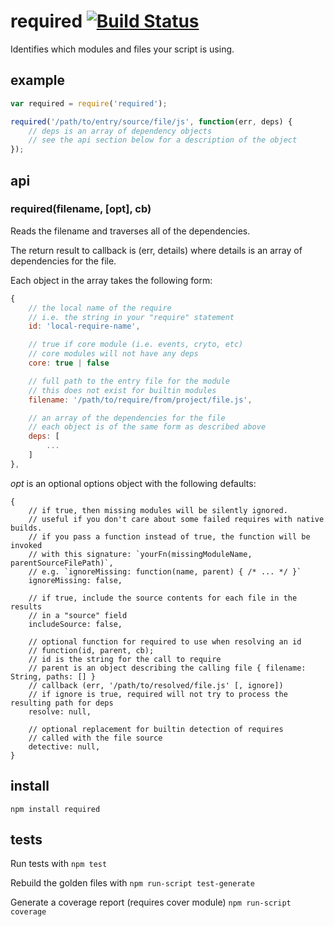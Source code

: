 # required [![Build Status](https://secure.travis-ci.org/defunctzombie/node-required.png)](http://travis-ci.org/defunctzombie/node-required)

Identifies which modules and files your script is using.

## example

```javascript
var required = require('required');

required('/path/to/entry/source/file/js', function(err, deps) {
    // deps is an array of dependency objects
    // see the api section below for a description of the object
});
```

## api

### required(filename, [opt], cb)

Reads the filename and traverses all of the dependencies.

The return result to callback is (err, details) where details is an array of dependencies for the file.

Each object in the array takes the following form:

```javascript
{
    // the local name of the require
    // i.e. the string in your "require" statement
    id: 'local-require-name',

    // true if core module (i.e. events, cryto, etc)
    // core modules will not have any deps
    core: true | false

    // full path to the entry file for the module
    // this does not exist for builtin modules
    filename: '/path/to/require/from/project/file.js',

    // an array of the dependencies for the file
    // each object is of the same form as described above
    deps: [
        ...
    ]
},
```

*opt* is an optional options object with the following defaults:
```
{
    // if true, then missing modules will be silently ignored.
    // useful if you don't care about some failed requires with native builds.
    // if you pass a function instead of true, the function will be invoked
    // with this signature: `yourFn(missingModuleName, parentSourceFilePath)`,
    // e.g. `ignoreMissing: function(name, parent) { /* ... */ }`
    ignoreMissing: false,

    // if true, include the source contents for each file in the results
    // in a "source" field
    includeSource: false,

    // optional function for required to use when resolving an id
    // function(id, parent, cb);
    // id is the string for the call to require
    // parent is an object describing the calling file { filename: String, paths: [] }
    // callback (err, '/path/to/resolved/file.js' [, ignore])
    // if ignore is true, required will not try to process the resulting path for deps
    resolve: null,

    // optional replacement for builtin detection of requires
    // called with the file source
    detective: null,
}
```

## install

```shell
npm install required
```

## tests

Run tests with ```npm test```

Rebuild the golden files with ```npm run-script test-generate```

Generate a coverage report (requires cover module) ```npm run-script coverage```

